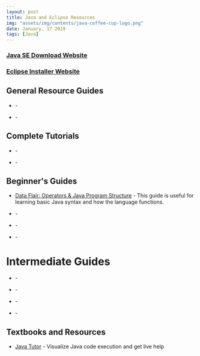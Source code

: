 ```yaml
---
layout: post
title: Java and Eclipse Resources
img: "assets/img/contents/java-coffee-cup-logo.png"
date: January, 17 2019
tags: [Java]
---
```


### [Java SE Download Website](https://www.oracle.com/technetwork/java/javase/downloads/index.html)
### [Eclipse Installer Website](https://www.eclipse.org/downloads/packages/installer)


## General Resource Guides
* []() - 

* []() - 

## Complete Tutorials
* []() - 

* []() - 

## Beginner's Guides
* [Data Flair: Operators & Java Program Structure](https://data-flair.training/blogs/basic-java-syntax/) - This guide is useful for learning basic Java syntax and how the language functions.

* []() - 

* []() - 

* []() - 

# Intermediate Guides
* []() - 

* []() - 

* []() - 

* []() - 

## Textbooks and Resources
* [Java Tutor](http://pythontutor.com/java.html#mode=edit) - Visualize Java code execution and get live help

